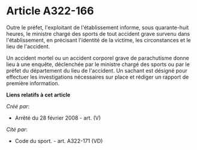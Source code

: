 # Article A322-166

Outre le préfet, l'exploitant de l'établissement informe, sous quarante-huit heures, le ministre chargé des sports de tout
accident grave survenu dans l'établissement, en précisant l'identité de la victime, les circonstances et le lieu de
l'accident.

Un accident mortel ou un accident corporel grave de parachutisme donne lieu à une enquête, déclenchée par le ministre chargé
des sports ou par le préfet du département du lieu de l'accident. Un sachant est désigné pour effectuer les investigations
nécessaires sur place et rédiger un rapport de première information.

**Liens relatifs à cet article**

_Créé par_:

  - Arrêté du 28 février 2008 - art. (V)

_Cité par_:

  - Code du sport. - art. A322-171 (VD)
